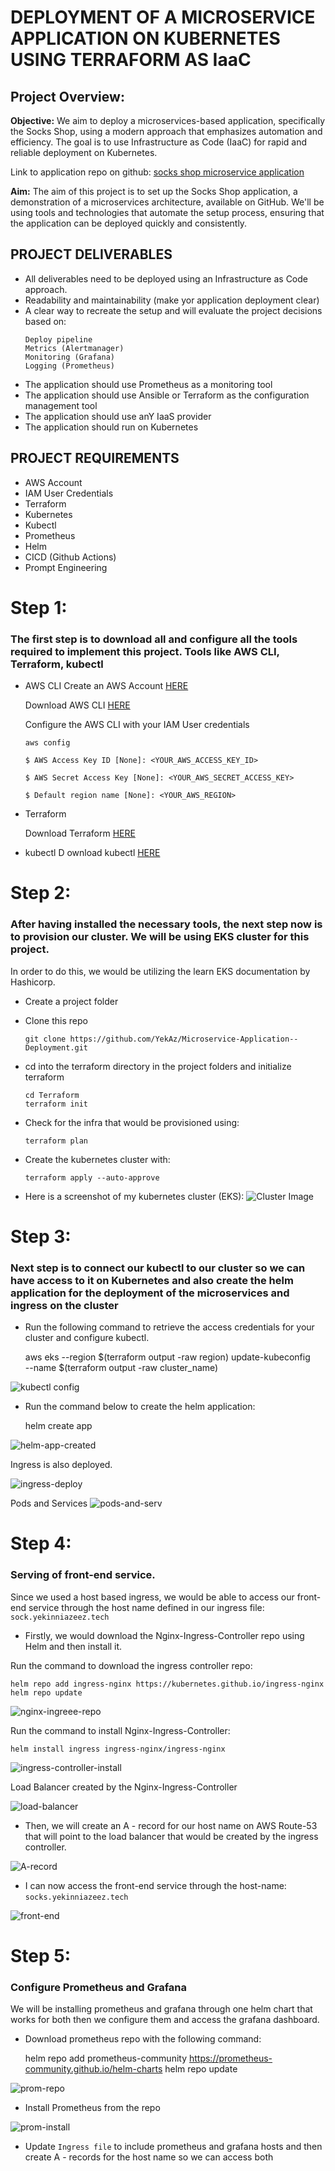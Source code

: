 # DEPLOYMENT OF A MICROSERVICE APPLICATION ON KUBERNETES USING TERRAFORM AS IaaC

## Project Overview: 

**Objective:** 
We aim to deploy a microservices-based application, specifically the Socks Shop, using a modern approach that emphasizes automation and efficiency. The goal is to use Infrastructure as Code (IaaC) for rapid and reliable deployment on Kubernetes.

Link to application repo on github:
[socks shop microservice application](https://github.com/microservices-demo/microservices-demo.github.io)


**Aim:** 
The aim of this project is to set up the Socks Shop application, a demonstration of a microservices architecture, available on GitHub. We'll be using tools and technologies that automate the setup process, ensuring that the application can be deployed quickly and consistently.

## PROJECT DELIVERABLES
- All deliverables need to be deployed using an Infrastructure as Code approach.
- Readability and maintainability (make yor application deployment clear)
- A clear way to recreate the setup and will evaluate the project decisions based on:
    ```
    Deploy pipeline
    Metrics (Alertmanager)
    Monitoring (Grafana)
    Logging (Prometheus)
    ```
- The application should use Prometheus as a monitoring tool
-  The application should use Ansible or Terraform as the configuration management tool
-  The application should use anY IaaS provider
-  The application should run on Kubernetes

## PROJECT REQUIREMENTS
- AWS Account
- IAM User Credentials
- Terraform
- Kubernetes
- Kubectl
- Prometheus
- Helm
- CICD (Github Actions)
- Prompt Engineering


# Step 1:

### The first step is to download all and configure all the tools required to implement this project. Tools like AWS CLI, Terraform, kubectl

- AWS CLI
    Create an AWS Account [HERE](https://aws.amazon.com/free/?gclid=Cj0KCQjwzby1BhCQARIsAJ_0t5PloPO6_AZmfWRFblBUfZ3wER05XP0LzfwiDr4-u4scemxMVSRQiXcaAmjVEALw_wcB&trk=99f831a2-d162-429a-9a77-a89f6b3bd6cd&sc_channel=ps&ef_id=Cj0KCQjwzby1BhCQARIsAJ_0t5PloPO6_AZmfWRFblBUfZ3wER05XP0LzfwiDr4-u4scemxMVSRQiXcaAmjVEALw_wcB:G:s&s_kwcid=AL!4422!3!645125273279!e!!g!!aws%20sign%20up!19574556890!145779847592)

    Download AWS CLI [HERE](https://aws.amazon.com/cli/)

    Configure the AWS CLI with your IAM User credentials
    ```
    aws config

    $ AWS Access Key ID [None]: <YOUR_AWS_ACCESS_KEY_ID>

    $ AWS Secret Access Key [None]: <YOUR_AWS_SECRET_ACCESS_KEY>

    $ Default region name [None]: <YOUR_AWS_REGION>
    
    ```

- Terraform
    
    Download Terraform [HERE](https://developer.hashicorp.com/terraform/install)

- kubectl
    D
    ownload kubectl [HERE](https://kubernetes.io/docs/tasks/tools/)


# Step 2:

 ### After having installed the necessary tools, the next step now is to provision our cluster. We will be using EKS cluster for this project.

 In order to do this, we would be utilizing the learn EKS documentation by Hashicorp.

 - Create a project folder

 - Clone this repo 
    ```
    git clone https://github.com/YekAz/Microservice-Application--Deployment.git
    ```
 - cd into the terraform directory in the project folders and initialize terraform
    ```
    cd Terraform
    terraform init
    ```
 - Check for the infra that would be provisioned using:
    ```
    terraform plan
    ```
 - Create the kubernetes cluster with:
    ```
    terraform apply --auto-approve
    ```
 - Here is a screenshot of my kubernetes cluster (EKS):
    ![Cluster Image](./images/eks-cluster.png)


# Step 3:

### Next step is to connect our kubectl to our cluster so we can have access to it on Kubernetes and also create the helm application for the deployment of the microservices and ingress on the cluster

- Run the following command to retrieve the access credentials for your cluster and configure kubectl.
    
    aws eks --region $(terraform output -raw region) update-kubeconfig \
    --name $(terraform output -raw cluster_name)

![kubectl config](./images/kubectl-conect.png)

- Run the command below to create the helm application:

    helm create app

![helm-app-created](./images/chart-install.png)

Ingress is also deployed.

![ingress-deploy](./images/ingress-deploy.png)

Pods and Services
![pods-and-serv](./images/pods-and-services.png)

# Step 4:
### Serving of front-end service.

Since we used a host based ingress, we would be able to access our front-end service through the host name defined in our ingress file: `sock.yekinniazeez.tech`

- Firstly, we would download the Nginx-Ingress-Controller repo using Helm and then install it.

Run the command to download the ingress controller repo:

    helm repo add ingress-nginx https://kubernetes.github.io/ingress-nginx
    helm repo update

![nginx-ingreee-repo](./images/nginx-ingress-repo.png)
     
Run the command to install Nginx-Ingress-Controller:

    helm install ingress ingress-nginx/ingress-nginx

![ingress-controller-install](./images/ingress-controller-install.png)

Load Balancer created by the Nginx-Ingress-Controller

![load-balancer](./images/load-balancer.png)

- Then, we will create an A - record for our host name on AWS Route-53 that will point to the load balancer that would be created by the ingress controller.

![A-record](./images/A-record.png)

- I can now access the front-end service through the host-name: `socks.yekinniazeez.tech`

![front-end]()

# Step 5:
### Configure Prometheus and Grafana

We will be installing prometheus and grafana through one helm chart that works for both then we configure them and access the grafana dashboard.

- Download prometheus repo with the following command:

    helm repo add prometheus-community https://prometheus-community.github.io/helm-charts
    helm repo update

![prom-repo](./images/prometheus-repo.png)

- Install Prometheus from the repo

![prom-install](./images/prometheus-install.png)

- Update `Ingress file` to include prometheus and grafana hosts and then create A - records for the host name so we can access both

